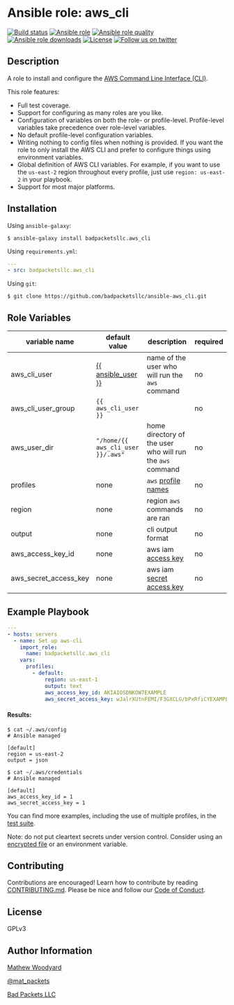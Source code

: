Ansible role: aws_cli
=====================

[![Build status](https://img.shields.io/travis/com/badpacketsllc/ansible-aws_cli.svg?style=flat)](https://travis-ci.com/badpacketsllc/ansible-aws_cli)
[![Ansible role](https://img.shields.io/ansible/role/37536.svg?style=flat)](https://galaxy.ansible.com/badpacketsllc/aws_cli)
[![Ansible role quality](https://img.shields.io/ansible/quality/37536.svg?style=flat)](https://galaxy.ansible.com/badpacketsllc/aws_cli)
[![Ansible role downloads](https://img.shields.io/ansible/role/d/37536.svg?style=flat)](https://galaxy.ansible.com/badpacketsllc/aws_cli)
[![License](https://img.shields.io/github/license/badpacketsllc/ansible-aws_cli.svg?style=flat)](https://github.com/badpacketsllc/ansible-aws_cli/blob/master/LICENSE)
[![Follow us on twitter](https://img.shields.io/twitter/follow/bad_packets.svg?style=social)](https://twitter.com/bad_packets/)

Description
-----------

A role to install and configure the
[AWS Command Line Interface (CLI)](https://aws.amazon.com/cli/).

This role features:
- Full test coverage.
- Support for configuring as many roles are you like.
- Configuration of variables on both the role- or profile-level. Profile-level
  variables take precedence over role-level variables. 
- No default profile-level configuration variables.
- Writing nothing to config files when nothing is provided. If you want the
  role to only install the AWS CLI and prefer to configure things
  using environment variables.
- Global definition of AWS CLI variables. For example, if you want to use the
  `us-east-2` region throughout every profile, just use `region: us-east-2`
  in your playbook.
- Support for most major platforms.

Installation
------------

Using `ansible-galaxy`:

```shell
$ ansible-galaxy install badpacketsllc.aws_cli
```

Using `requirements.yml`:

```yaml
---
- src: badpacketsllc.aws_cli
```

Using `git`:

```shell
$ git clone https://github.com/badpacketsllc/ansible-aws_cli.git
```


Role Variables
--------------

| variable name         | default value                                                                                                                                                    | description                                                                                                   | required |
|-----------------------|------------------------------------------------------------------------------------------------------------------------------------------------------------------|---------------------------------------------------------------------------------------------------------------|----------|
| aws_cli_user          | [{{ ansible_user }}](https://docs.ansible.com/ansible/latest/user_guide/playbooks_variables.html?highlight=ansible_user#variables-discovered-from-systems-facts) | name of the user who will run the `aws` command                                                               | no       |
| aws_cli_user_group    | `{{ aws_cli_user }}`                                                                                                                                             |                                                                                                               | no       |
| aws_user_dir          | `"/home/{{ aws_cli_user }}/.aws"`                                                                                                                                | home directory of the user who will run the `aws` command                                                     | no       |                                                         | no       |
| profiles              | none                                                                                                                                                             | `aws` [profile names](https://docs.aws.amazon.com/cli/latest/userguide/cli-configure-profiles.html)           | no       |
| region                | none                                                                                                                                                             | region `aws` commands are ran                                                                                 | no       |
| output                | none                                                                                                                                                             | cli output format                                                                                             | no       |
| aws_access_key_id     | none                                                                                                                                                             | aws iam [access key](https://docs.aws.amazon.com/IAM/latest/UserGuide/id_credentials_access-keys.html)        | no       |
| aws_secret_access_key | none                                                                                                                                                             | aws iam [secret access key](https://docs.aws.amazon.com/IAM/latest/UserGuide/id_credentials_access-keys.html) | no       |

Example Playbook
----------------

```yaml
---
- hosts: servers
  - name: Set up aws-cli
    import_role:
      name: badpacketsllc.aws_cli
    vars:
      profiles:
        - default:
            region: us-east-1
            output: text
            aws_access_key_id: AKIAIOSDNKOW7EXAMPLE
            aws_secret_access_key: wJalrXUtnFEMI/F3GXCLG/bPxRfiCYEXAMPLEKEY
```

#### Results:

```shell
$ cat ~/.aws/config
# Ansible managed

[default]
region = us-east-2
output = json

```

```shell
$ cat ~/.aws/credentials
# Ansible managed

[default]
aws_access_key_id = 1
aws_secret_access_key = 1

```

You can find more examples, including the use of multiple profiles, in the
[test suite](https://github.com/badpacketsllc/ansible-aws_cli/blob/master/molecule/default/playbook.yml).

Note: do not put cleartext secrets under version control. Consider using an
[encrypted file](https://docs.ansible.com/ansible/latest/user_guide/vault.html)
or an environment variable.

Contributing
------------

Contributions are encouraged! Learn how to contribute by reading
[CONTRIBUTING.md](https://github.com/badpacketsllc/ansible-aws_cli/blob/master/CONTRIBUTING.md).
Please be nice and follow our
[Code of Conduct](https://www.contributor-covenant.org/version/1/4/code-of-conduct).

License
-------

GPLv3

Author Information
------------------

[Mathew Woodyard](https://www.woodrad.com)

[@mat_packets](https://twitter.com/mat_packets)

[Bad Packets LLC](https://badpackets.net)
